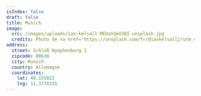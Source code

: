 ```yaml
---
isIndex: false
draft: false
title: Munich
image:
  src: /images/uploads/ian-kelsall-MEUvVqkU3QI-unsplash.jpg
  credits: Photo de <a href="https://unsplash.com/fr/@iankelsall1?utm_content=creditCopyText&utm_medium=referral&utm_source=unsplash">ian kelsall</a> sur <a href="https://unsplash.com/fr/photos/vue-aerienne-des-batiments-de-la-ville-au-coucher-du-soleil-MEUvVqkU3QI?utm_content=creditCopyText&utm_medium=referral&utm_source=unsplash">Unsplash</a>
address:
  street: Schloß Nymphenburg 1
  zipcode: 80638
  city: Munich
  country: Allemagne
  coordinates:
    lat: 48.155022
    lng: 11.3770335
---
```


